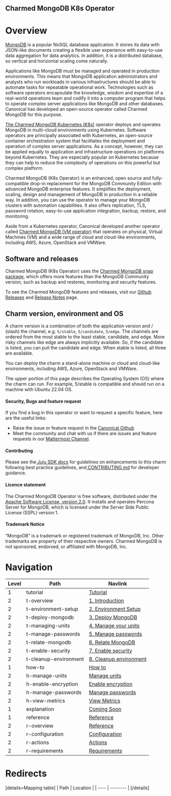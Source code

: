 ## Charmed MongoDB K8s Operator
# Overview
[MongoDB](https://github.com/mongodb/mongo) is a popular NoSQL database application. It stores its data with JSON-like documents creating a flexible user experience with easy-to-use data aggregation for data analytics. In addition, it is a distributed database, so vertical and horizontal scaling come naturally.

Applications like MongoDB must be managed and operated in production environments. This means that MongoDB application administrators and analysts who run workloads in various infrastructures should be able to automate tasks for repeatable operational work. Technologies such as software operators encapsulate the knowledge, wisdom and expertise of a real-world operations team and codify it into a computer program that helps to operate complex server applications like MongoDB and other databases. Canonical has developed an open-source operator called Charmed MongoDB for this purpose.

[The Charmed MongoDB Kubernetes (K8s)](https://charmhub.io/mongodb-k8s?channel=5/edge) operator deploys and operates MongoDB in multi-cloud environments using Kubernetes. Software operators are principally associated with Kubernetes, an open-source container orchestration system that facilitates the deployment and operation of complex server applications. As a concept, however, they can be applied equally to application and infrastructure operations on platforms beyond Kubernetes. They are especially popular on Kubernetes because they can help to reduce the complexity of operations on this powerful but complex platform.

Charmed MongoDB (K8s Operator) is an enhanced, open source and fully-compatible drop-in replacement for the MongoDB Community Edition with advanced MongoDB enterprise features. It simplifies the deployment, scaling, design and management of MongoDB in production in a reliable way. In addition, you can use the operator to manage your MongoDB clusters with automation capabilities. It also offers replication, TLS, password rotation, easy-to-use application integration, backup, restore, and monitoring.

Aside from a Kubernetes operator, Canonical developed another operator called [Charmed MongoDB (VM operator)](https://charmhub.io/mongodb?channel=5/edge) that operates on physical, Virtual Machines (VM) and a wide range of cloud and cloud-like environments, including AWS, Azure, OpenStack and VMWare.

## Software and releases

Charmed MongoDB (K8s Operator) uses the [Charmed MongoDB snap package](https://snapcraft.io/charmed-mongodb), which offers more features than the MongoDB Community version, such as backup and restores, monitoring and security features.

To see the Charmed MongoDB features and releases, visit our [Github Releases](https://github.com/canonical/mongodb-k8s-operator/releases) and [ Release Notes](https://discourse.charmhub.io/t/release-notes-charmed-mongodb-5-k8s-operator/10040) page.

## Charm version, environment and OS

A charm version is a combination of both the application version and / (slash) the channel, e.g. `5/stable`, `5/candidate`, `5/edge`. The channels are ordered from the most stable to the least stable, candidate, and edge. More risky channels like edge are always implicitly available. So, if the candidate is listed, you can pull the candidate and edge. When stable is listed, all three are available.

You can deploy the charm a stand-alone machine or cloud and cloud-like environments, including AWS, Azure, OpenStack and VMWare.

The upper portion of this page describes the Operating System (OS) where the charm can run. For example, 5/stable is compatible and should run on a machine with Ubuntu 22.04 OS.

#### Security, Bugs and feature request

If you find a bug in this operator or want to request a specific feature, here are the useful links:

* Raise the issue or feature request in the [Canonical Github
](https://github.com/canonical/mongodb-operator/issues)
* Meet the community and chat with us if there are issues and feature requests in our [Mattermost Channel](https://chat.charmhub.io/charmhub/channels/data-platform).

#### Contributing

Please see the[ Juju SDK docs](https://juju.is/docs/sdk) for guidelines on enhancements to this charm following best practice guidelines, and[ CONTRIBUTING.md](https://github.com/canonical/mongodb-operator/blob/main/CONTRIBUTING.md) for developer guidance.

#### Licence statement

The Charmed MongoDB Operator is free software, distributed under the [Apache Software License, version 2.0](https://github.com/canonical/mongodb-operator/blob/main/LICENSE). It installs and operates Percona Server for MongoDB, which is licensed under the Server Side Public License (SSPL) version 1.

#### Trademark Notice

“MongoDB” is a trademark or registered trademark of MongoDB, Inc. Other trademarks are property of their respective owners. Charmed MongoDB is not sponsored, endorsed, or affiliated with MongoDB, Inc.

# Navigation

| Level | Path                           | Navlink                                                                                                         |
|-------|--------------------------------|-----------------------------------------------------------------------------------------------------------------                                                                                               |
| 1     | tutorial                       | [Tutorial]()                                                                                                    |
| 2     | t-overview                       | [1. Introduction](/t/charmed-mongodb-k8s-tutorial/10592) |
| 2     | t-environment-setup                       | [ 2. Environment Setup ](/t/charmed-mongodb-k8s-tutorial-environment-setup/10596)                                                                                                    |
| 2     | t-deploy-mongodb                      | [ 3. Deploy MongoDB](/t/charmed-mongodb-k8s-tutorial-deploy-mongodb/10608)                                                                                                    |
| 2     |	t-managing-units               | [ 4. Manage your units](/t/charmed-mongodb-k8s-tutorial-managing-your-units/10611)                                                                                                    |
| 2     | t-manage-passwords                  | [ 5. Manage passwords](/t/charmed-mongodb-k8s-tutorial-manage-passwords/10612)                                                                                                    |
| 2     | 	t-relate-mongodb                  | [ 6. Relate MongoDB ](/t/charmed-mongodb-k8s-tutorial-relate-your-mongodb-deployment/10613)        |
| 2     | 	t-enable-security                | [ 7. Enable security ](/t/charmed-mongodb-k8s-tutorial-enable-security/10614)        |
 | 2     | 	t-cleanup-environment               | [ 8. Cleanup environment ](/t/charmed-mongodb-k8s-tutorial-environment-cleanup/10615)        |
| 1    | 	how-to          | [ How to ]()        |
| 2    | 	h-manage-units          | [ Manage units ](/t/charmed-mongodb-k8s-how-to-manage-units/10633)        |
| 2    | 		h-enable-encryption        | [ Enable encryption ](/t/charmed-mongodb-k8s-how-to-enable-encryption/10635)        |
| 2    | 		h-manage-passwords       | [ Manage passwords ](/t/charmed-mongodb-k8s-how-to-manage-passwords/10639)        |
| 2    | 		h-view-metrics       | [ View Metrics](/t/view-metrics/10650)        |
| 1     | explanation                      | [Coming Soon]()                                                                                                   |
| 1     | reference                      | [Reference]()                                                                                      |
| 2     | r-overview                      | [Reference](/t/charmed-mongodb-k8s-reference/10659)                 |
| 2     | r-configuration                      | [Configuration](/mongodb-k8s/configure?channel=5/edge)                                                                                      |
| 2     | r-actions                      | [Actions](/mongodb-k8s/actions?channel=5/edge)                                                                                      |
| 2     | r-requirements                      | [Requirements](/t/charmed-mongodb-k8s-reference-requirements/10648)                                                                                      |

# Redirects

[details=Mapping table]
| Path | Location |
| ---- | -------- |
[/details]